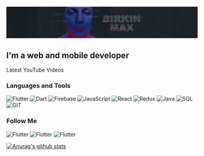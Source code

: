 ![Header](https://github.com/birkinmax/birkinmax/blob/master/assets/header.png)

## I'm a web and mobile developer

Latest YouTube Videos

### Languages and Tools
![Flutter](https://img.shields.io/badge/-Flutter-090909?style=for-the-badge&logo=flutter&logoColor=47c5fb)
![Dart](https://img.shields.io/badge/-Dart-090909?style=for-the-badge&logo=dart&logoColor=47c5fb)
![Firebase](https://img.shields.io/badge/-Firebase-090909?style=for-the-badge&logo=firebase&logoColor=47c5fb)
![JavaScript](https://img.shields.io/badge/-JavaScript-090909?style=for-the-badge&logo=JavaScript&logoColor=ffd400)
![React](https://img.shields.io/badge/-React-090909?style=for-the-badge&logo=React&logoColor=ffd400)
![Redux](https://img.shields.io/badge/-Redux-090909?style=for-the-badge&logo=Redux&logoColor=ffd400)
![Java](https://img.shields.io/badge/-Java-090909?style=for-the-badge&logo=java&logoColor=ff0000)
![SQL](https://img.shields.io/badge/-SQL-090909?style=for-the-badge&logo=MYSQL&logoColor=47c5fb)
![GIT](https://img.shields.io/badge/-git-090909?style=for-the-badge&logo=git&logoColor=47c5fb)

### Follow Me

![Flutter](https://img.shields.io/badge/-Flutter-090909?style=for-the-badge&logo=flutter&logoColor=47c5fb)
![Flutter](https://img.shields.io/badge/-Flutter-090909?style=for-the-badge&logo=flutter&logoColor=47c5fb)
![Flutter](https://img.shields.io/badge/-Flutter-090909?style=for-the-badge&logo=flutter&logoColor=47c5fb)


[![Anurag's github stats](https://github-readme-stats.vercel.app/api?username=birkinmax)](https://github.com/anuraghazra/github-readme-stats)
